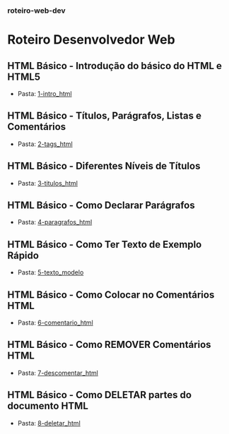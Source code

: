 ### roteiro-web-dev
# Roteiro Desenvolvedor Web

## HTML Básico - Introdução do básico do HTML e HTML5
* Pasta: [1-intro_html](/1-intro_html)

## HTML Básico - Títulos, Parágrafos, Listas e Comentários
* Pasta: [2-tags_html](/2-tags_html)

## HTML Básico - Diferentes Níveis de Títulos
* Pasta: [3-titulos_html](/3-titulos_html)

## HTML Básico - Como Declarar Parágrafos
* Pasta: [4-paragrafos_html](/4-paragrafos_html)

## HTML Básico - Como Ter Texto de Exemplo Rápido
* Pasta: [5-texto_modelo](/5-texto_modelo)

## HTML Básico - Como Colocar no Comentários HTML
* Pasta: [6-comentario_html](/6-comentario_html)

## HTML Básico - Como REMOVER Comentários HTML
* Pasta: [7-descomentar_html](/7-descomentar_html)

## HTML Básico - Como DELETAR partes do documento HTML
* Pasta: [8-deletar_html](/8-deletar_html)


















































































